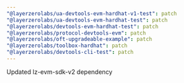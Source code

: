 ```yaml
---
"@layerzerolabs/ua-devtools-evm-hardhat-v1-test": patch
"@layerzerolabs/ua-devtools-evm-hardhat-test": patch
"@layerzerolabs/devtools-evm-hardhat-test": patch
"@layerzerolabs/protocol-devtools-evm": patch
"@layerzerolabs/oft-upgradeable-example": patch
"@layerzerolabs/toolbox-hardhat": patch
"@layerzerolabs/devtools-cli-test": patch
---
```


Updated lz-evm-sdk-v2 dependency
